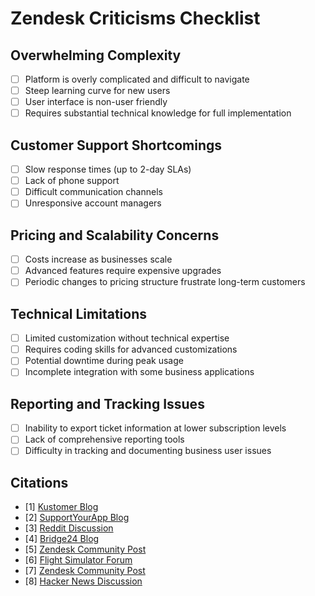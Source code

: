 # Zendesk Criticisms Checklist

## Overwhelming Complexity
- [ ] Platform is overly complicated and difficult to navigate
- [ ] Steep learning curve for new users
- [ ] User interface is non-user friendly
- [ ] Requires substantial technical knowledge for full implementation

## Customer Support Shortcomings
- [ ] Slow response times (up to 2-day SLAs)
- [ ] Lack of phone support
- [ ] Difficult communication channels
- [ ] Unresponsive account managers

## Pricing and Scalability Concerns
- [ ] Costs increase as businesses scale
- [ ] Advanced features require expensive upgrades
- [ ] Periodic changes to pricing structure frustrate long-term customers

## Technical Limitations
- [ ] Limited customization without technical expertise
- [ ] Requires coding skills for advanced customizations
- [ ] Potential downtime during peak usage
- [ ] Incomplete integration with some business applications

## Reporting and Tracking Issues
- [ ] Inability to export ticket information at lower subscription levels
- [ ] Lack of comprehensive reporting tools
- [ ] Difficulty in tracking and documenting business user issues

## Citations
- [1] [Kustomer Blog](https://www.kustomer.com/resources/blog/zendesk-pros-and-cons/)
- [2] [SupportYourApp Blog](https://supportyourapp.com/blog/zendesk-pros-and-cons/)
- [3] [Reddit Discussion](https://www.reddit.com/r/Zendesk/comments/12ri8zw/why_is_zendesk_help_desk_so_terrible/)
- [4] [Bridge24 Blog](https://bridge24.com/blog/top-10-cons-disadvantages-of-using-zendesk-software-9387815/)
- [5] [Zendesk Community Post](https://support.zendesk.com/hc/en-us/community/posts/5976385648282-Zendesk-Support-is-Absolutely-Horrible)
- [6] [Flight Simulator Forum](https://forums.flightsimulator.com/t/zendesk-the-worst-of-them-all/568084)
- [7] [Zendesk Community Post](https://support.zendesk.com/hc/en-us/community/posts/5368270455834-Why-do-Zendesk-support-make-it-so-hard)
- [8] [Hacker News Discussion](https://news.ycombinator.com/item?id=1357831) 
